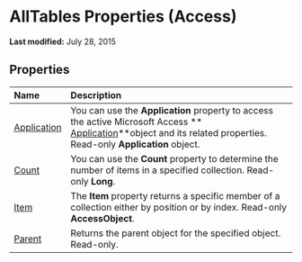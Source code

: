 
# AllTables Properties (Access)

 **Last modified:** July 28, 2015


## Properties



|**Name**|**Description**|
|:-----|:-----|
| [Application](2c5c5433-abca-1c36-af82-3b5dbf12c793.md)|You can use the  **Application** property to access the active Microsoft Access ** [Application](aefb0713-97e6-e2c7-e530-8fd2e1316a55.md)**object and its related properties. Read-only  **Application** object.|
| [Count](f89a096e-e88c-ffcf-430b-8736c60d5bb9.md)|You can use the  **Count** property to determine the number of items in a specified collection. Read-only **Long**.|
| [Item](87e8e90d-abfe-c15b-f450-c82a8292fc93.md)|The  **Item** property returns a specific member of a collection either by position or by index. Read-only **AccessObject**.|
| [Parent](41801b04-da13-c917-8692-d6d56bd45516.md)|Returns the parent object for the specified object. Read-only.|
